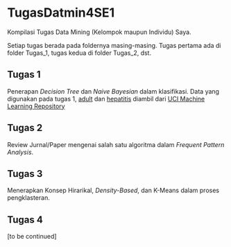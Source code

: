 # TugasDatmin4SE1
Kompilasi Tugas Data Mining (Kelompok maupun Individu) Saya. 

Setiap tugas berada pada foldernya masing-masing. Tugas pertama ada di folder Tugas_1, tugas kedua di folder Tugas_2, dst.

## Tugas 1 
Penerapan *Decision Tree* dan *Naive Bayesian* dalam klasifikasi.
Data yang digunakan pada tugas 1, [adult](https://archive.ics.uci.edu/ml/datasets/adult) dan [hepatitis](https://archive.ics.uci.edu/ml/datasets/hepatitis) diambil dari [UCI Machine Learning Repository](https://archive.ics.uci.edu/ml/index.php)

## Tugas 2 
Review Jurnal/Paper mengenai salah satu algoritma dalam *Frequent Pattern Analysis*. 

## Tugas 3 
Menerapkan Konsep Hirarikal, *Density-Based*, dan K-Means dalam proses pengklasteran.

## Tugas 4 
[to be continued]

